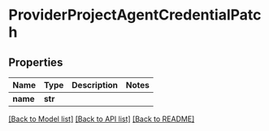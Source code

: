 # ProviderProjectAgentCredentialPatch


## Properties
Name | Type | Description | Notes
------------ | ------------- | ------------- | -------------
**name** | **str** |  | 

[[Back to Model list]](../README.md#documentation-for-models) [[Back to API list]](../README.md#documentation-for-api-endpoints) [[Back to README]](../README.md)


